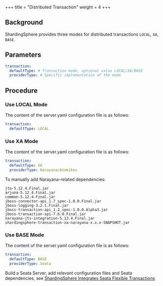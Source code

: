 +++
title = "Distributed Transaction"
weight = 4
+++

## Background

ShardingSphere provides three modes for distributed transactions `LOCAL`, `XA`, `BASE`.

## Parameters

```yaml
transaction:
  defaultType: # Transaction mode, optional value LOCAL/XA/BASE
  providerType: # Specific implementation of the mode
```

## Procedure

### Use LOCAL Mode

The content of the server.yaml configuration file is as follows:

```yaml
transaction:
  defaultType: LOCAL
```

### Use XA Mode

The content of the server.yaml configuration file is as follows:

```yaml
transaction:
  defaultType: XA
  providerType: Narayana/Atomikos 
```
To manually add Narayana-related dependencies:

```
jta-5.12.4.Final.jar
arjuna-5.12.4.Final.jar
common-5.12.4.Final.jar
jboss-connector-api_1.7_spec-1.0.0.Final.jar
jboss-logging-3.2.1.Final.jar
jboss-transaction-api_1.2_spec-1.0.0.Alpha3.jar
jboss-transaction-spi-7.6.0.Final.jar
narayana-jts-integration-5.12.4.Final.jar
shardingsphere-transaction-xa-narayana-x.x.x-SNAPSHOT.jar
```

### Use BASE Mode

The content of the server.yaml configuration file is as follows:

```yaml
transaction:
  defaultType: BASE
  providerType: Seata 
```

Build a Seata Server, add relevant configuration files and Seata dependencies, see [ShardingSphere Integrates Seata Flexible Transactions](https://community.sphere-ex.com/t/topic/404)